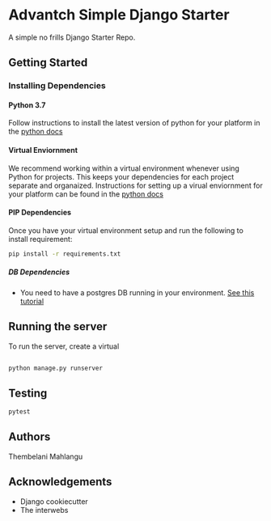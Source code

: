 # Advantch Simple Django Starter

A simple no frills Django Starter Repo.

## Getting Started

### Installing Dependencies

#### Python 3.7

Follow instructions to install the latest version of python for your platform 
in the [python docs](https://docs.python.org/3/using/unix.html#getting-and-installing-the-latest-version-of-python)

#### Virtual Enviornment

We recommend working within a virtual environment whenever using Python for projects. 
This keeps your dependencies for each project separate and organaized. 
Instructions for setting up a virual enviornment for your platform can be found in
 the [python docs](https://packaging.python.org/guides/installing-using-pip-and-virtual-environments/)

#### PIP Dependencies

Once you have your virtual environment setup and run the following to install requirement:

```bash
pip install -r requirements.txt
```

##### DB Dependencies
- You need to have a postgres DB running in your environment. 
[See this tutorial](https://www.postgresqltutorial.com/install-postgresql/)


## Running the server

To run the server, create a virtual

```bash

python manage.py runserver
```

## Testing
```bash
pytest

```

## Authors
Thembelani Mahlangu

## Acknowledgements 
- Django cookiecutter
- The interwebs

